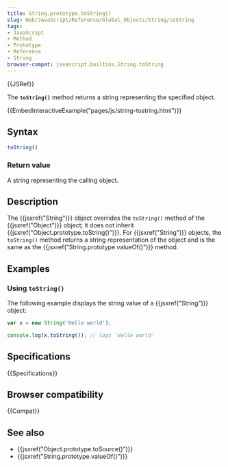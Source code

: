 ```yaml
---
title: String.prototype.toString()
slug: Web/JavaScript/Reference/Global_Objects/String/toString
tags:
- JavaScript
- Method
- Prototype
- Reference
- String
browser-compat: javascript.builtins.String.toString
---
```

{{JSRef}}

The **`toString()`** method returns a string representing the specified object.

{{EmbedInteractiveExample("pages/js/string-tostring.html")}}

## Syntax

```js
toString()
```

### Return value

A string representing the calling object.

## Description

The {{jsxref("String")}} object overrides the `toString()` method of the
{{jsxref("Object")}} object; it does not inherit
{{jsxref("Object.prototype.toString()")}}. For
{{jsxref("String")}} objects, the `toString()` method returns a string
representation of the object and is the same as the
{{jsxref("String.prototype.valueOf()")}} method.

## Examples

### Using `toString()`

The following example displays the string value of a
{{jsxref("String")}} object:

```js
var x = new String('Hello world');

console.log(x.toString()); // logs 'Hello world'
```

## Specifications

{{Specifications}}

## Browser compatibility

{{Compat}}

## See also

- {{jsxref("Object.prototype.toSource()")}}
- {{jsxref("String.prototype.valueOf()")}}
